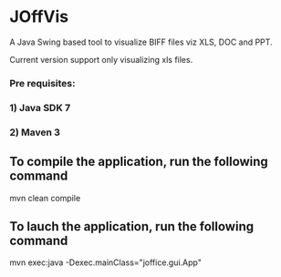 # JOffVis 
A Java Swing based tool to visualize BIFF files viz XLS, DOC and PPT.

Current version support only visualizing xls files.

### Pre requisites:
### 1) Java SDK 7 
### 2) Maven 3


## To compile the application, run the following command
mvn clean compile

## To lauch the application, run the following command
mvn exec:java -Dexec.mainClass="joffice.gui.App"
